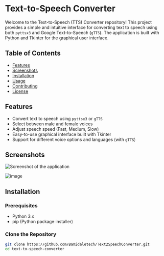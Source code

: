 # Text-to-Speech Converter

Welcome to the Text-to-Speech (TTS) Converter repository! This project provides a simple and intuitive interface for converting text to speech using both `pyttsx3` and Google Text-to-Speech (`gTTS`). The application is built with Python and Tkinter for the graphical user interface.

## Table of Contents

- [Features](#features)
- [Screenshots](#screenshots)
- [Installation](#installation)
- [Usage](#usage)
- [Contributing](#contributing)
- [License](#license)

## Features

- Convert text to speech using `pyttsx3` or `gTTS`
- Select between male and female voices
- Adjust speech speed (Fast, Medium, Slow)
- Easy-to-use graphical interface built with Tkinter
- Support for different voice options and languages (with `gTTS`)

## Screenshots

![Screenshot of the application](path_to_screenshot.png)

![image](https://github.com/Bamidaletech/Text2SpeechConverter/assets/169822644/5a3c1db8-81fc-47cb-bbdb-6ffb0193ffb0)


## Installation

### Prerequisites

- Python 3.x
- pip (Python package installer)

### Clone the Repository

```bash
git clone https://github.com/Bamidaletech/Text2SpeechConverter.git
cd text-to-speech-converter
